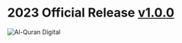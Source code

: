 # 2023 Official Release [v1.0.0](https://www.kelaspondok.com/)
![Al-Quran Digital](https://github.com/ekosutrisno/alquran-digital/assets/51039205/2b9aef00-3dc8-41d8-a0ac-a6e5eb056db8)
